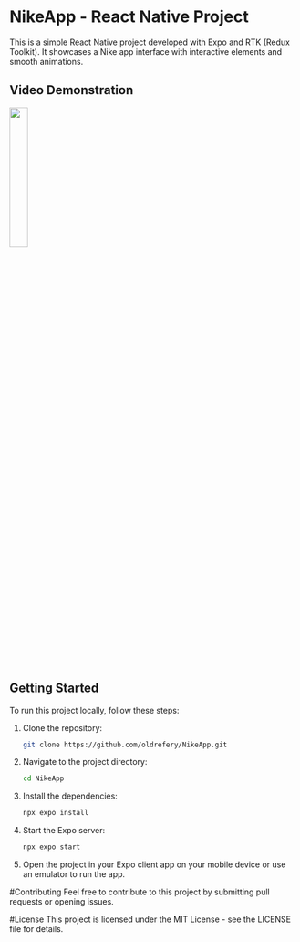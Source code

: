 # NikeApp - React Native Project

This is a simple React Native project developed with Expo and RTK (Redux Toolkit). It showcases a Nike app interface with interactive elements and smooth animations.

## Video Demonstration

<img src="https://github.com/oldrefery/NikeApp/assets/35261486/802b2fb9-4a4f-48ef-8b2c-0f5e2f36f94e" width="25%" height="25%">


## Getting Started

To run this project locally, follow these steps:

1. Clone the repository:
   ```bash
   git clone https://github.com/oldrefery/NikeApp.git

2. Navigate to the project directory:
   ```bash
   cd NikeApp
   
3. Install the dependencies:
   ```bash
   npx expo install

4. Start the Expo server:
   ```bash
   npx expo start

5. Open the project in your Expo client app on your mobile device or use an emulator to run the app.

#Contributing
Feel free to contribute to this project by submitting pull requests or opening issues.

#License
This project is licensed under the MIT License - see the LICENSE file for details.
